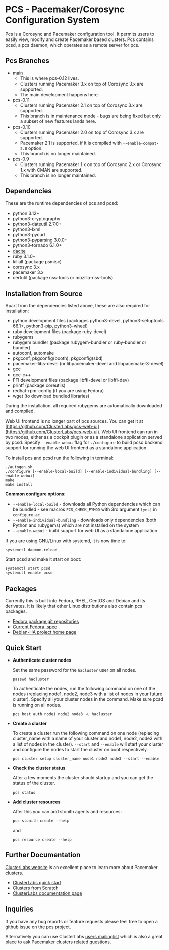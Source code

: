 # PCS - Pacemaker/Corosync Configuration System

Pcs is a Corosync and Pacemaker configuration tool. It permits users to easily
view, modify and create Pacemaker based clusters. Pcs contains pcsd, a pcs
daemon, which operates as a remote server for pcs.

## Pcs Branches

* main
  * This is where pcs-0.12 lives.
  * Clusters running Pacemaker 3.x on top of Corosync 3.x are supported.
  * The main development happens here.
* pcs-0.11
  * Clusters running Pacemaker 2.1 on top of Corosync 3.x are supported.
  * This branch is in maintenance mode - bugs are being fixed but only a subset
    of new features lands here.
* pcs-0.10
  * Clusters running Pacemaker 2.0 on top of Corosync 3.x are supported.
  * Pacemaker 2.1 is supported, if it is compiled with `--enable-compat-2.0`
    option.
  * This branch is no longer maintained.
* pcs-0.9
  * Clusters running Pacemaker 1.x on top of Corosync 2.x or Corosync 1.x with
    CMAN are supported.
  * This branch is no longer maintained.

## Dependencies

These are the runtime dependencies of pcs and pcsd:
* python 3.12+
* python3-cryptography
* python3-dateutil 2.7.0+
* python3-lxml
* python3-pycurl
* python3-pyparsing 3.0.0+
* python3-tornado 6.1.0+
* [dacite](https://github.com/konradhalas/dacite)
* ruby 3.1.0+
* killall (package psmisc)
* corosync 3.x
* pacemaker 3.x
* certutil (package nss-tools or mozilla-nss-tools)

## Installation from Source

Apart from the dependencies listed above, these are also required for
installation:

* python development files (packages python3-devel, python3-setuptools 66.1+,
  python3-pip, python3-wheel)
* ruby development files (package ruby-devel)
* rubygems
* rubygem bundler (package rubygem-bundler or ruby-bundler or bundler)
* autoconf, automake
* pkgconf, pkgconfig(booth), pkgconfig(sbd)
* pacemaker-libs-devel (or libpacemaker-devel and libpacemaker3-devel)
* gcc
* gcc-c++
* FFI development files (package libffi-devel or libffi-dev)
* printf (package coreutils)
* redhat-rpm-config (if you are using Fedora)
* wget (to download bundled libraries)

During the installation, all required rubygems are automatically downloaded and
compiled.

Web UI frontend is no longer part of pcs sources. You can get it at
[https://github.com/ClusterLabs/pcs-web-ui](https://github.com/ClusterLabs/pcs-web-ui).
Web UI frontend can run in two modes, either as a cockpit plugin or as a
standalone application served by pcsd. Specify `--enable-webui` flag for
`./configure` to build pcsd backend support for running the web UI frontend as
a standalone application.

To install pcs and pcsd run the following in terminal:
```shell
./autogen.sh
./configure [--enable-local-build] [--enable-individual-bundling] [--enable-webui]
make
make install
```

**Common configure options**:
* `--enable-local-build` - downloads all Python dependencies which can be
  bundled - see macros `PCS_CHECK_PYMOD` with 3rd argument `[yes]` in
  `configure.ac`
* `--enable-individual-bundling` - downloads only dependencies (both Python and
  rubygems) which are not installed on the system
* `--enable-webui` - build support for web UI as a standalone application

If you are using GNU/Linux with systemd, it is now time to:
```shell
systemctl daemon-reload
```

Start pcsd and make it start on boot:
```shell
systemctl start pcsd
systemctl enable pcsd
```

## Packages

Currently this is built into Fedora, RHEL, CentOS and Debian and its
derivates. It is likely that other Linux distributions also contain pcs
packages.
* [Fedora package git repositories](https://src.fedoraproject.org/rpms/pcs)
* [Current Fedora .spec](https://src.fedoraproject.org/rpms/pcs/blob/rawhide/f/pcs.spec)
* [Debian-HA project home page](https://wiki.debian.org/Debian-HA)

## Quick Start

* **Authenticate cluster nodes**

  Set the same password for the `hacluster` user on all nodes.
  ```shell
  passwd hacluster
  ```

  To authenticate the nodes, run the following command on one of the nodes
  (replacing node1, node2, node3 with a list of nodes in your future cluster).
  Specify all your cluster nodes in the command. Make sure pcsd is running on
  all nodes.
  ```shell
  pcs host auth node1 node2 node3 -u hacluster
  ```

* **Create a cluster**

  To create a cluster run the following command on one node (replacing
  cluster\_name with a name of your cluster and node1, node2, node3 with a list
  of nodes in the cluster). `--start` and `--enable` will start your cluster
  and configure the nodes to start the cluster on boot respectively.
  ```shell
  pcs cluster setup cluster_name node1 node2 node3 --start --enable
  ```

* **Check the cluster status**

   After a few moments the cluster should startup and you can get the status of
   the cluster.
   ```shell
   pcs status
   ```

* **Add cluster resources**

   After this you can add stonith agents and resources:
   ```shell
   pcs stonith create --help
   ```
   and
   ```shell
   pcs resource create --help
   ```

## Further Documentation

[ClusterLabs website](https://clusterlabs.org) is an excellent place to learn
more about Pacemaker clusters.
* [ClusterLabs quick start](https://clusterlabs.org/quickstart.html)
* [Clusters from Scratch](https://clusterlabs.org/pacemaker/doc/2.1/Clusters_from_Scratch/html/)
* [ClusterLabs documentation page](https://clusterlabs.org/pacemaker/doc/)

## Inquiries
If you have any bug reports or feature requests please feel free to open a
github issue on the pcs project.

Alternatively you can use ClusterLabs
[users mailinglist](https://lists.clusterlabs.org/mailman/listinfo/users)
which is also a great place to ask Pacemaker clusters related questions.
